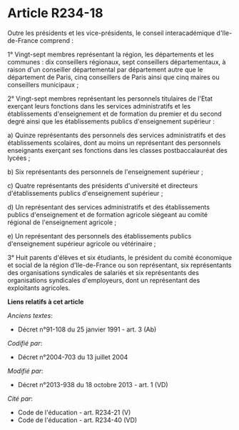 # Article R234-18

Outre les présidents et les vice-présidents, le conseil interacadémique d'Ile-de-France comprend : 

1° Vingt-sept membres représentant la région, les départements et les communes : dix conseillers régionaux, sept conseillers
départementaux, à raison d'un conseiller départemental par département autre que le département de Paris, cinq conseillers de
Paris ainsi que cinq maires ou conseillers municipaux ; 

2° Vingt-sept membres représentant les personnels titulaires de l'Etat exerçant leurs fonctions dans les services
administratifs et les établissements d'enseignement et de formation du premier et du second degré ainsi que les
établissements publics d'enseignement supérieur : 

a) Quinze représentants des personnels des services administratifs et des établissements scolaires, dont au moins un
représentant des personnels enseignants exerçant ses fonctions dans les classes postbaccalauréat des lycées ; 

b) Six représentants des personnels de l'enseignement supérieur ; 

c) Quatre représentants des présidents d'université et directeurs d'établissements publics d'enseignement supérieur ; 

d) Un représentant des services administratifs et des établissements publics d'enseignement et de formation agricole siégeant
au comité régional de l'enseignement agricole ; 

e) Un représentant des personnels des établissements publics d'enseignement supérieur agricole ou vétérinaire ; 

3° Huit parents d'élèves et six étudiants, le président du comité économique et social de la région d'Ile-de-France ou son
représentant, six représentants des organisations syndicales de salariés et six représentants des organisations syndicales
d'employeurs, dont un représentant des exploitants agricoles.

**Liens relatifs à cet article**

_Anciens textes_:

  - Décret n°91-108 du 25 janvier 1991 - art. 3 (Ab)

_Codifié par_:

  - Décret n°2004-703 du 13 juillet 2004

_Modifié par_:

  - Décret n°2013-938 du 18 octobre 2013 - art. 1 (VD)

_Cité par_:

  - Code de l'éducation - art. R234-21 (V)
  - Code de l'éducation - art. R234-40 (VD)
